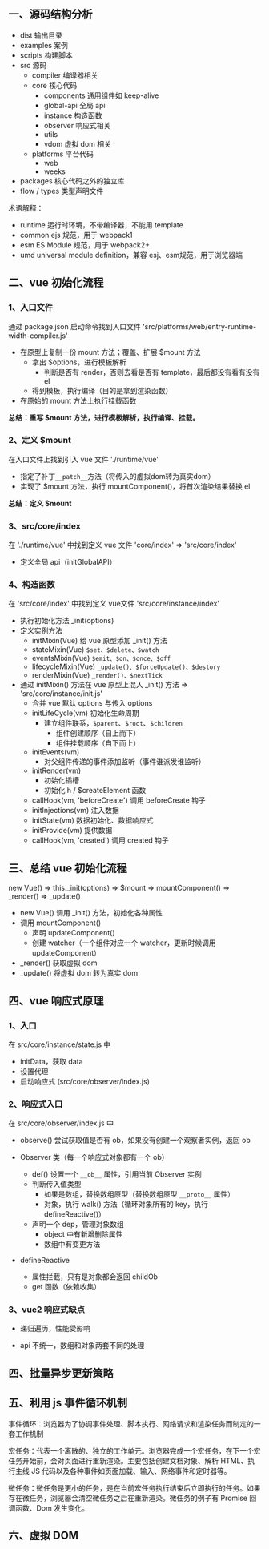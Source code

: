 ## 一、源码结构分析

- dist 输出目录
- examples 案例
- scripts 构建脚本
- src 源码
  - compiler 编译器相关
  - core 核心代码
    - components 通用组件如 keep-alive
    - global-api 全局 api
    - instance 构造函数
    - observer 响应式相关
    - utils
    - vdom 虚拟 dom 相关
  - platforms 平台代码
    - web
    - weeks
- packages 核心代码之外的独立库
- flow / types 类型声明文件



术语解释：

- runtime 运行时环境，不带编译器，不能用 template
- common ejs 规范，用于 webpack1
- esm ES Module 规范，用于 webpack2+
- umd universal module definition，兼容 esj、esm规范，用于浏览器端





## 二、vue 初始化流程

### 1、入口文件

通过 package.json 启动命令找到入口文件 'src/platforms/web/entry-runtime-width-compiler.js'

- 在原型上复制一份 mount 方法；覆盖、扩展 $mount 方法
  - 拿出 $options，进行模板解析
    - 判断是否有 render，否则去看是否有 template，最后都没有看有没有 el
  - 得到模板，执行编译（目的是拿到渲染函数）
- 在原始的 mount 方法上执行挂载函数

**总结：重写 $mount 方法，进行模板解析，执行编译、挂载。**



### 2、定义 $mount

在入口文件上找到引入 vue 文件 './runtime/vue'

- 指定了补丁`__patch__`方法（将传入的虚拟dom转为真实dom）
- 实现了 $mount 方法，执行 mountComponent()，将首次渲染结果替换 el

**总结：定义 $mount**



### 3、src/core/index

在 './runtime/vue' 中找到定义 vue 文件 'core/index' => 'src/core/index'

- 定义全局 api（initGlobalAPI）



### 4、构造函数

在  'src/core/index' 中找到定义 vue文件 'src/core/instance/index'

- 执行初始化方法 _init(options)
- 定义实例方法
  - initMixin(Vue) 给 vue 原型添加 _init() 方法
  - stateMixin(Vue) `$set、$delete、$watch`
  - eventsMixin(Vue) `$emit、$on、$once、$off`
  - lifecycleMixin(Vue) `_update()、$forceUpdate()、$destory`
  - renderMixin(Vue) `_render()、$nextTick`
- 通过 initMixin() 方法在 vue 原型上混入 _init() 方法 => 'src/core/instance/init.js'
  - 合并 vue 默认 options 与传入 options
  - initLifeCycle(vm) 初始化生命周期
    - 建立组件联系，`$parent`、`$root`、`$children`
      - 组件创建顺序（自上而下）
      - 组件挂载顺序（自下而上）
  - initEvents(vm)
    - 对父组件传递的事件添加监听（事件谁派发谁监听）
  - initRender(vm)
    - 初始化插槽
    - 初始化 h / $createElement 函数
  - callHook(vm, 'beforeCreate') 调用 beforeCreate 钩子
  - initInjections(vm) 注入数据
  - initState(vm) 数据初始化、数据响应式
  - initProvide(vm)  提供数据
  - callHook(vm, 'created') 调用 created 钩子

  

## 三、总结 vue 初始化流程

new Vue() => this._init(options) => $mount => mountComponent() => _render() => _update()

- new Vue() 调用 _init() 方法，初始化各种属性
- 调用 mountComponent() 
  - 声明 updateComponent()
  - 创建 watcher（一个组件对应一个 watcher，更新时候调用 updateComponent）
- _render() 获取虚拟 dom
- _update() 将虚拟 dom 转为真实 dom



## 四、vue 响应式原理

### 1、入口

在 src/core/instance/state.js 中

- initData，获取 data
- 设置代理
- 启动响应式 (src/core/observer/index.js)



### 2、响应式入口

在 src/core/observer/index.js 中

- observe() 尝试获取值是否有 ob，如果没有创建一个观察者实例，返回 ob

- Observer 类（每一个响应式对象都有一个 ob）
  - def() 设置一个  `__ob__` 属性，引用当前 Observer 实例
  - 判断传入值类型
    - 如果是数组，替换数组原型（替换数组原型 `__proto__` 属性）
    - 对象，执行 walk() 方法（循环对象所有的 key，执行 defineReactive()）
  - 声明一个 dep，管理对象数组
    - object 中有新增删除属性
    - 数组中有变更方法

- defineReactive

  - 属性拦截，只有是对象都会返回 childOb
  - get 函数（依赖收集）

  


### 3、vue2 响应式缺点

- 递归遍历，性能受影响

- api 不统一，数组和对象两套不同的处理

  

## 四、批量异步更新策略



## 五、利用 js 事件循环机制

事件循环：浏览器为了协调事件处理、脚本执行、网络请求和渲染任务而制定的一套工作机制

宏任务：代表一个离散的、独立的工作单元。浏览器完成一个宏任务，在下一个宏任务开始前，会对页面进行重新渲染。主要包括创建文档对象、解析 HTML、执行主线 JS 代码以及各种事件如页面加载、输入、网络事件和定时器等。

微任务：微任务是更小的任务，是在当前宏任务执行结束后立即执行的任务。如果存在微任务，浏览器会清空微任务之后在重新渲染。微任务的例子有 Promise 回调函数、Dom 发生变化。



## 六、虚拟 DOM